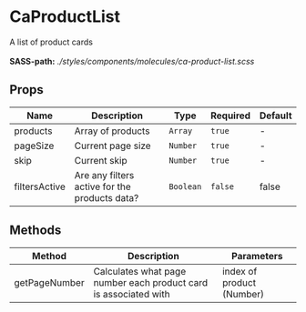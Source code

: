 # CaProductList

A list of product cards<br><br> **SASS-path:** _./styles/components/molecules/ca-product-list.scss_

## Props

<!-- @vuese:CaProductList:props:start -->
|Name|Description|Type|Required|Default|
|---|---|---|---|---|
|products|Array of products|`Array`|`true`|-|
|pageSize|Current page size|`Number`|`true`|-|
|skip|Current skip|`Number`|`true`|-|
|filtersActive|Are any filters active for the products data?|`Boolean`|`false`|false|

<!-- @vuese:CaProductList:props:end -->


## Methods

<!-- @vuese:CaProductList:methods:start -->
|Method|Description|Parameters|
|---|---|---|
|getPageNumber|Calculates what page number each product card is associated with|index of product (Number)|

<!-- @vuese:CaProductList:methods:end -->


